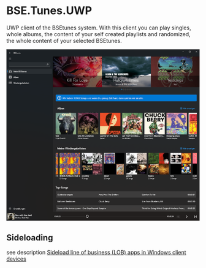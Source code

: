 # BSE.Tunes.UWP
UWP client of the BSEtunes system. With this client you can play singles, whole albums, the content of your self created playlists and randomized, the whole content of your selected BSEtunes.

![BSEtunes Homesrceen](/images/BSEtunes_UWP_HomeScreen.png)

## Sideloading
see description [Sideload line of business (LOB) apps in Windows client devices](https://learn.microsoft.com/en-us/windows/application-management/sideload-apps-in-windows-10)
